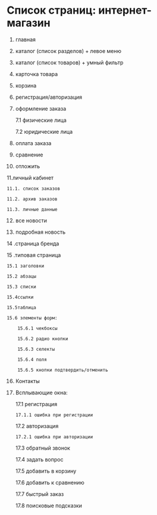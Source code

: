 Список страниц: интернет-магазин
================================

1. главная

2. каталог (список разделов) + левое меню

3. каталог (список товаров) + умный фильтр

4. карточка товара

5. корзина

6. регистрация/авторизация

7. оформление заказа

   7.1 физические лица

   7.2 юридические лица

8. оплата заказа

9. сравнение

10. отложить

11.личный кабинет

    11.1. список заказов

    11.2. архив заказов

    11.3. личные данные

12. все новости

13. подробная новость

14 .страница бренда

15 .типовая страница

    15.1 заголовки

    15.2 абзацы

    15.3 списки

    15.4ссылки

    15.5таблица

    15.6 элементы форм:

        15.6.1 чекбоксы

        15.6.2 радио кнопки

        15.6.3 селекты

        15.6.4 поля

        15.6.5 кнопки подтвердить/отменить

16. Контакты


17. Всплывающие окна:

    17.1 регистрация

        17.1.1 ошибка при регистрации

    17.2 авторизация

        17.2.1 ошибка при авторизации

    17.3 обратный звонок

    17.4 задать вопрос

    17.5 добавить в корзину

    17.6 добавить к сравнению

    17.7 быстрый заказ

    17.8 поисковые подсказки
